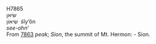 <body>
  <p>H7865<br>  שׂיאן  <br> שִׂיאוֹן  ‎  śı̂y‘ôn  <br><i>see-ohn‘ </i><br>From <a href="h7863.htm">7863</a>  <i>peak</i>; <i>Sion</i>, the summit of Mt. Hermon: - Sion.<br></p>
 </body>